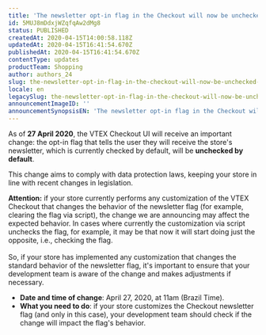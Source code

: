 ```yaml
---
title: 'The newsletter opt-in flag in the Checkout will now be unchecked by default'
id: 5MUJ8mDdxjWZqfqAw2dMg8
status: PUBLISHED
createdAt: 2020-04-15T14:00:58.118Z
updatedAt: 2020-04-15T16:41:54.670Z
publishedAt: 2020-04-15T16:41:54.670Z
contentType: updates
productTeam: Shopping
author: authors_24
slug: the-newsletter-opt-in-flag-in-the-checkout-will-now-be-unchecked-by-default
locale: en
legacySlug: the-newsletter-opt-in-flag-in-the-checkout-will-now-be-unchecked-by-default
announcementImageID: ''
announcementSynopsisEN: 'The newsletter opt-in flag in the Checkout will now be unchecked by default. If you customize this flag, check this out.'
---
```


As of __27 April 2020__, the VTEX Checkout UI will receive an important change: the opt-in flag that tells the user they will receive the store's newsletter, which is currently checked by default, will be __unchecked by default__.

This change aims to comply with data protection laws, keeping your store in line with recent changes in legislation.

<div class = "alert alert-warning">
<strong>Attention:</strong> if your store currently performs any customization of the VTEX Checkout that changes the behavior of the newsletter flag (for example, clearing the flag via script), the change we are announcing may affect the expected behavior. In cases where currently the customization via script unchecks the flag, for example, it may be that now it will start doing just the opposite, i.e., checking the flag.<br><br>So, if your store has implemented any customization that changes the standard behavior of the newsletter flag, it's important to ensure that your development team is aware of the change and makes adjustments if necessary.
</div>

- __Date and time of change__: April 27, 2020, at 11am (Brazil Time).
- __What you need to do__: if your store customizes the Checkout newsletter flag (and only in this case), your development team should check if the change will impact the flag's behavior.
